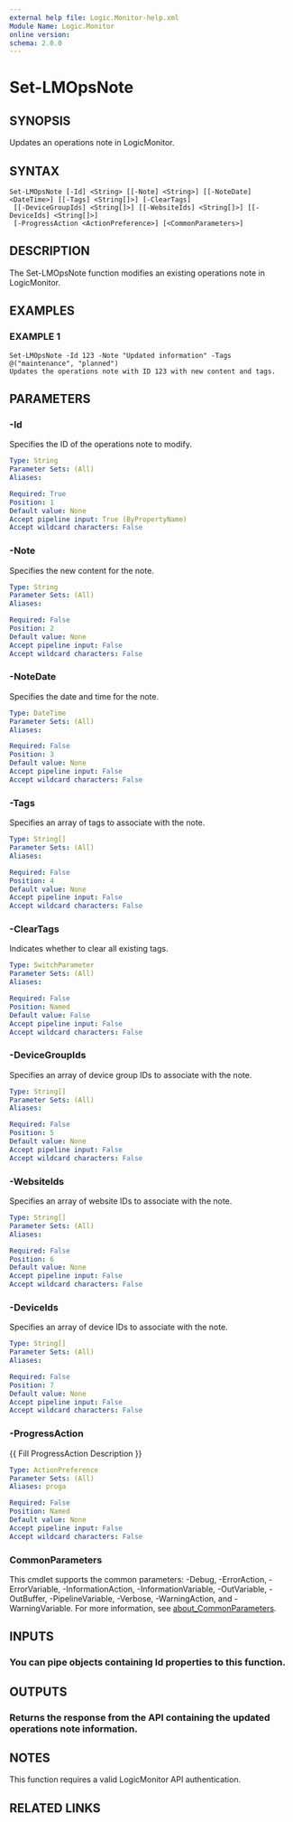 ```yaml
---
external help file: Logic.Monitor-help.xml
Module Name: Logic.Monitor
online version:
schema: 2.0.0
---
```


# Set-LMOpsNote

## SYNOPSIS
Updates an operations note in LogicMonitor.

## SYNTAX

```
Set-LMOpsNote [-Id] <String> [[-Note] <String>] [[-NoteDate] <DateTime>] [[-Tags] <String[]>] [-ClearTags]
 [[-DeviceGroupIds] <String[]>] [[-WebsiteIds] <String[]>] [[-DeviceIds] <String[]>]
 [-ProgressAction <ActionPreference>] [<CommonParameters>]
```

## DESCRIPTION
The Set-LMOpsNote function modifies an existing operations note in LogicMonitor.

## EXAMPLES

### EXAMPLE 1
```
Set-LMOpsNote -Id 123 -Note "Updated information" -Tags @("maintenance", "planned")
Updates the operations note with ID 123 with new content and tags.
```

## PARAMETERS

### -Id
Specifies the ID of the operations note to modify.

```yaml
Type: String
Parameter Sets: (All)
Aliases:

Required: True
Position: 1
Default value: None
Accept pipeline input: True (ByPropertyName)
Accept wildcard characters: False
```

### -Note
Specifies the new content for the note.

```yaml
Type: String
Parameter Sets: (All)
Aliases:

Required: False
Position: 2
Default value: None
Accept pipeline input: False
Accept wildcard characters: False
```

### -NoteDate
Specifies the date and time for the note.

```yaml
Type: DateTime
Parameter Sets: (All)
Aliases:

Required: False
Position: 3
Default value: None
Accept pipeline input: False
Accept wildcard characters: False
```

### -Tags
Specifies an array of tags to associate with the note.

```yaml
Type: String[]
Parameter Sets: (All)
Aliases:

Required: False
Position: 4
Default value: None
Accept pipeline input: False
Accept wildcard characters: False
```

### -ClearTags
Indicates whether to clear all existing tags.

```yaml
Type: SwitchParameter
Parameter Sets: (All)
Aliases:

Required: False
Position: Named
Default value: False
Accept pipeline input: False
Accept wildcard characters: False
```

### -DeviceGroupIds
Specifies an array of device group IDs to associate with the note.

```yaml
Type: String[]
Parameter Sets: (All)
Aliases:

Required: False
Position: 5
Default value: None
Accept pipeline input: False
Accept wildcard characters: False
```

### -WebsiteIds
Specifies an array of website IDs to associate with the note.

```yaml
Type: String[]
Parameter Sets: (All)
Aliases:

Required: False
Position: 6
Default value: None
Accept pipeline input: False
Accept wildcard characters: False
```

### -DeviceIds
Specifies an array of device IDs to associate with the note.

```yaml
Type: String[]
Parameter Sets: (All)
Aliases:

Required: False
Position: 7
Default value: None
Accept pipeline input: False
Accept wildcard characters: False
```

### -ProgressAction
{{ Fill ProgressAction Description }}

```yaml
Type: ActionPreference
Parameter Sets: (All)
Aliases: proga

Required: False
Position: Named
Default value: None
Accept pipeline input: False
Accept wildcard characters: False
```

### CommonParameters
This cmdlet supports the common parameters: -Debug, -ErrorAction, -ErrorVariable, -InformationAction, -InformationVariable, -OutVariable, -OutBuffer, -PipelineVariable, -Verbose, -WarningAction, and -WarningVariable. For more information, see [about_CommonParameters](http://go.microsoft.com/fwlink/?LinkID=113216).

## INPUTS

### You can pipe objects containing Id properties to this function.
## OUTPUTS

### Returns the response from the API containing the updated operations note information.
## NOTES
This function requires a valid LogicMonitor API authentication.

## RELATED LINKS
